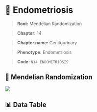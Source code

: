 # 🧪 Endometriosis

> **Root:** Mendelian Randomization

> **Chapter:** 14  

> **Chapter name:** Genitourinary

> **Phenotype:** Endometriosis  

> **Code:** `N14_ENDOMETRIOSIS`

## 🧬 Mendelian Randomization  

<img src="/MR/Figures/Forward/N14_ENDOMETRIOSIS.png"/>

## 📊 Data Table

<CsvTableMRF src="/public/MR/Data/Forward/N14_ENDOMETRIOSIS.csv"/>
